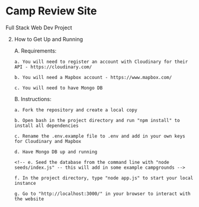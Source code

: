 # Camp Review Site
 Full Stack Web Dev Project 
 

 2. How to Get Up and Running

    A. Requirements:

        a. You will need to register an account with Cloudinary for their API - https://cloudinary.com/

        b. You will need a Mapbox account - https://www.mapbox.com/

        c. You will need to have Mongo DB

    B. Instructions:
        
        a. Fork the repository and create a local copy
    
        b. Open bash in the project directory and run "npm install" to install all dependencies
    
        c. Rename the .env.example file to .env and add in your own keys for Cloudinary and Mapbox
    
        d. Have Mongo DB up and running
    
        <!-- e. Seed the database from the command line with "node seeds/index.js" -- this will add in some example campgrounds -->
    
        f. In the project directory, type "node app.js" to start your local instance
    
        g. Go to "http://localhost:3000/" in your browser to interact with the website



